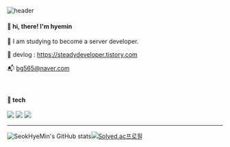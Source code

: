 ![header](https://capsule-render.vercel.app/api?type=waving&color=F67280&height=250&section=header&text=Seok%20Hye%20Min&fontAlignY=40&fontColor=f7f5f5)

#### 👋 hi, there! I'm hyemin
:seedling: I am studying to become a server developer. 

:seedling:  devlog : https://steadydeveloper.tistory.com 

:mailbox_with_mail: bg565@naver.com

<br>

#### 📌 tech 

<img src="https://img.shields.io/badge/JAVA-007396?style=flat&logo=JAVA&logoColor=white"/> <img src="https://img.shields.io/badge/Spring-6DB33F?style=flat&logo=Spring&logoColor=white"/> 
<img src="https://img.shields.io/badge/PostgreSQL-4169E1?style=flat&logo=PostgreSQL&logoColor=white"/> 
<br>
 


<hr>

![SeokHyeMin's GitHub stats](https://github-readme-stats.vercel.app/api?username=SeokHyeMin&show_icons=true&theme=monokai)[![Solved.ac프로필](http://mazassumnida.wtf/api/v2/generate_badge?boj=bg565)](https://solved.ac/bg565)
